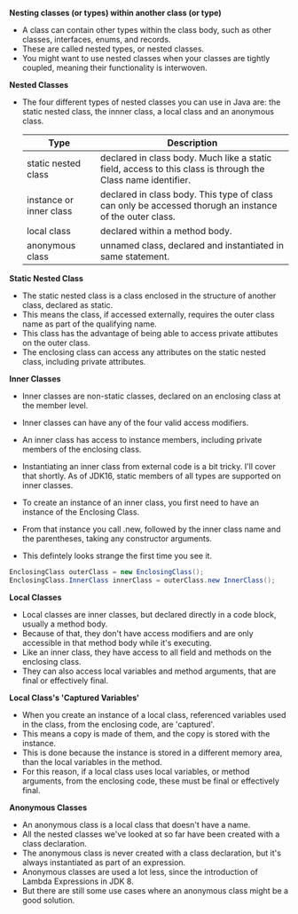 **Nesting classes (or types) within another class (or type)**
- A class can contain other types within the class body, such as other classes, interfaces, enums, and records.
- These are called nested types, or nested classes. 
- You might want to use nested classes when your classes are tightly coupled, meaning their functionality is interwoven.

**Nested Classes**
- The four different types of nested classes you can use in Java are: the static nested class, the innner class, a local class and an anonymous class.
  
  | Type                    | Description                                                                                                  |
  |-------------------------|--------------------------------------------------------------------------------------------------------------|
  | static nested class     | declared in class body. Much like a static field, access to this class is through the Class name identifier. |
  | instance or inner class | declared in class body. This type of class can only be accessed thorugh an instance of the outer class.      |
  | local class             | declared within a method body.                                                                               |
  | anonymous class         | unnamed class, declared and instantiated in same statement.                                                  |

**Static Nested Class**
- The static nested class is a class enclosed in the structure of another class, declared as static.
- This means the class, if accessed externally, requires the outer class name as part of the qualifying name.
- This class has the advantage of being able to access private attibutes on the outer class.
- The enclosing class can access any attributes on the static nested class, including private attributes.

**Inner Classes**
- Inner classes are non-static classes, declared on an enclosing class at the member level.
- Inner classes can have any of the four valid access modifiers. 
- An inner class has access to instance members, including private members of the enclosing class.
- Instantiating an inner class from external code is a bit tricky. I'll cover that shortly. As of JDK16, static members of all types are supported on inner classes.

- To create an instance of an inner class, you first need to have an instance of the Enclosing Class. 
- From that instance you call .new, followed by the inner class name and the parentheses, taking any constructor arguments. 
- This defintely looks strange the first time you see it.

```java
EnclosingClass outerClass = new EnclosingClass();
EnclosingClass.InnerClass innerClass = outerClass.new InnerClass();
```

**Local Classes**
- Local classes are inner classes, but declared directly in a code block, usually a method body.
- Because of that, they don't have access modifiers and are only accessible in that method body while it's executing.
- Like an inner class, they have access to all field and methods on the enclosing class. 
- They can also access local variables and method arguments, that are final or effectively final. 

**Local Class's 'Captured Variables'**
- When you create an instance of a local class, referenced variables used in the class, from the enclosing code, are 'captured'.
- This means a copy is made of them, and the copy is stored with the instance. 
- This is done because the instance is stored in a different memory area, than the local variables in the method. 
- For this reason, if a local class uses local variables, or method arguments, from the enclosing code, these must be final or effectively final.

**Anonymous Classes**
- An anonymous class is a local class that doesn't have a name.
- All the nested classes we've looked at so far have been created with a class declaration.
- The anonymous class is never created with a class declaration, but it's always instantiated as part of an expression.
- Anonymous classes are used a lot less, since the introduction of Lambda Expressions in JDK 8.
- But there are still some use cases where an anonymous class might be a good solution.
